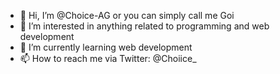 - 👋 Hi, I’m @Choice-AG or you can simply call me Goi
- 👀 I’m interested in anything related to programming and web development
- 🌱 I’m currently learning web development
- 📫 How to reach me via Twitter: @Choiice_
